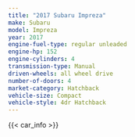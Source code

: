 ```yaml
---
title: "2017 Subaru Impreza"
make: Subaru
model: Impreza
year: 2017
engine-fuel-type: regular unleaded
engine-hp: 152
engine-cylinders: 4
transmission-type: Manual
driven-wheels: all wheel drive
number-of-doors: 4
market-category: Hatchback
vehicle-size: Compact
vehicle-style: 4dr Hatchback
---
```


{{< car_info >}}
